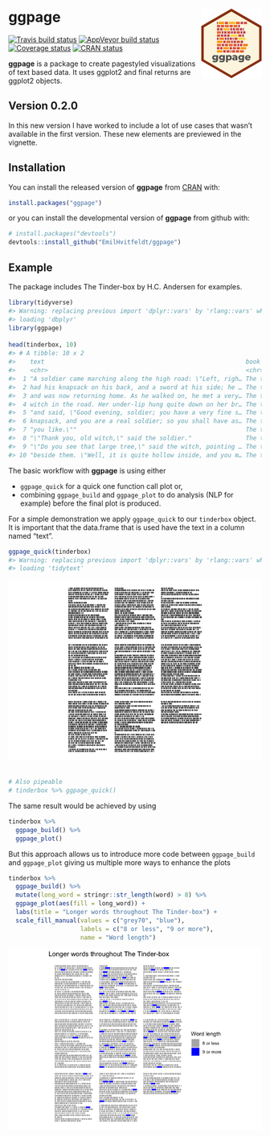 
# ggpage <img src='man/figures/logo.png' align="right" height="139" />

[![Travis build
status](https://travis-ci.org/EmilHvitfeldt/ggpage.svg?branch=master)](https://travis-ci.org/EmilHvitfeldt/ggpage)
[![AppVeyor build
status](https://ci.appveyor.com/api/projects/status/github/EmilHvitfeldt/ggpage?branch=master&svg=true)](https://ci.appveyor.com/project/EmilHvitfeldt/ggpage)
[![Coverage
status](https://codecov.io/gh/EmilHvitfeldt/ggpage/branch/master/graph/badge.svg)](https://codecov.io/github/EmilHvitfeldt/ggpage?branch=master)
[![CRAN
status](https://www.r-pkg.org/badges/version/ggpage)](https://cran.r-project.org/package=ggpage)

**ggpage** is a package to create pagestyled visualizations of text
based data. It uses ggplot2 and final returns are ggplot2 objects.

## Version 0.2.0

In this new version I have worked to include a lot of use cases that
wasn’t available in the first version. These new elements are previewed
in the vignette.

## Installation

You can install the released version of **ggpage** from
[CRAN](https://cran.r-project.org/) with:

``` r
install.packages("ggpage")
```

or you can install the developmental version of **ggpage** from github
with:

``` r
# install.packages("devtools")
devtools::install_github("EmilHvitfeldt/ggpage")
```

## Example

The package includes The Tinder-box by H.C. Andersen for examples.

``` r
library(tidyverse)
#> Warning: replacing previous import 'dplyr::vars' by 'rlang::vars' when
#> loading 'dbplyr'
library(ggpage)

head(tinderbox, 10)
#> # A tibble: 10 x 2
#>    text                                                        book        
#>    <chr>                                                       <chr>       
#>  1 "A soldier came marching along the high road: \"Left, righ… The tinder-…
#>  2 had his knapsack on his back, and a sword at his side; he … The tinder-…
#>  3 and was now returning home. As he walked on, he met a very… The tinder-…
#>  4 witch in the road. Her under-lip hung quite down on her br… The tinder-…
#>  5 "and said, \"Good evening, soldier; you have a very fine s… The tinder-…
#>  6 knapsack, and you are a real soldier; so you shall have as… The tinder-…
#>  7 "you like.\""                                               The tinder-…
#>  8 "\"Thank you, old witch,\" said the soldier."               The tinder-…
#>  9 "\"Do you see that large tree,\" said the witch, pointing … The tinder-…
#> 10 "beside them. \"Well, it is quite hollow inside, and you m… The tinder-…
```

The basic workflow with **ggpage** is using either

  - `ggpage_quick` for a quick one function call plot or,
  - combining `ggpage_build` and `ggpage_plot` to do analysis (NLP for
    example) before the final plot is produced.

For a simple demonstration we apply `ggpage_quick` to our `tinderbox`
object. It is important that the data.frame that is used have the text
in a column named “text”.

``` r
ggpage_quick(tinderbox)
#> Warning: replacing previous import 'dplyr::vars' by 'rlang::vars' when
#> loading 'tidytext'
```

![](man/figures/README-unnamed-chunk-4-1.png)<!-- -->

``` r

# Also pipeable
# tinderbox %>% ggpage_quick()
```

The same result would be achieved by using

``` r
tinderbox %>% 
  ggpage_build() %>% 
  ggpage_plot()
```

But this approach allows us to introduce more code between
`ggpage_build` and `ggpage_plot` giving us multiple more ways to enhance
the plots

``` r
tinderbox %>%
  ggpage_build() %>%
  mutate(long_word = stringr::str_length(word) > 8) %>%
  ggpage_plot(aes(fill = long_word)) +
  labs(title = "Longer words throughout The Tinder-box") +
  scale_fill_manual(values = c("grey70", "blue"),
                    labels = c("8 or less", "9 or more"),
                    name = "Word length")
```

![](man/figures/README-unnamed-chunk-6-1.png)<!-- -->
